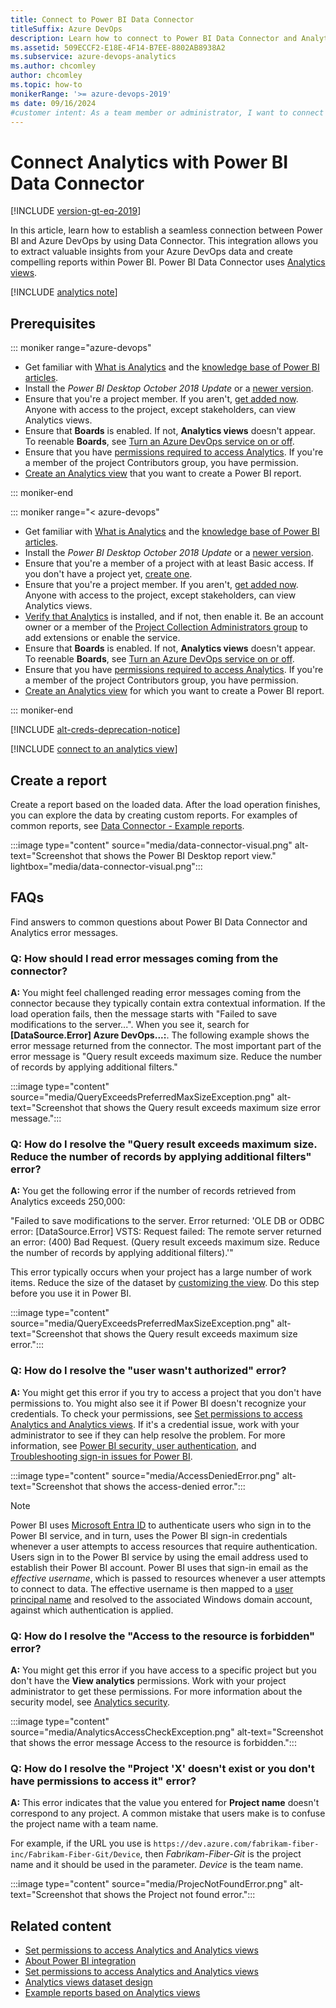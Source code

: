 ```yaml
---
title: Connect to Power BI Data Connector
titleSuffix: Azure DevOps
description: Learn how to connect to Power BI Data Connector and Analytics to access Azure DevOps data. You can extract valuable insights and create compelling reports.
ms.assetid: 509ECCF2-E18E-4F14-B7EE-8802AB8938A2
ms.subservice: azure-devops-analytics
ms.author: chcomley
author: chcomley
ms.topic: how-to
monikerRange: '>= azure-devops-2019'
ms date: 09/16/2024
#customer intent: As a team member or administrator, I want to connect to Azure DevOps Analytics with Power BI to create reports. 
---
```


# Connect Analytics with Power BI Data Connector

[!INCLUDE [version-gt-eq-2019](../../includes/version-gt-eq-2019.md)]

In this article, learn how to establish a seamless connection between Power BI and Azure DevOps by using Data Connector. This integration allows you to extract valuable insights from your Azure DevOps data and create compelling reports within Power BI. Power BI Data Connector uses [Analytics views](what-are-analytics-views.md).

[!INCLUDE [analytics note](includes/analytics-views-warning.md)]

## Prerequisites

::: moniker range="azure-devops"

- Get familiar with [What is Analytics](what-is-analytics.md) and the [knowledge base of Power BI articles](/power-bi/).
- Install the *Power BI Desktop* *October 2018 Update* or a [newer version](https://aka.ms/pbidesktopstore).
- Ensure that you're a project member. If you aren't, [get added now](../../organizations/security/add-users-team-project.md). Anyone with access to the project, except stakeholders, can view Analytics views.
- Ensure that **Boards** is enabled. If not, **Analytics views** doesn't appear. To reenable **Boards**, see [Turn an Azure DevOps service on or off](../../organizations/settings/set-services.md).
- Ensure that you have [permissions required to access Analytics](analytics-security.md). If you're a member of the project Contributors group, you have permission.
- [Create an Analytics view](analytics-views-create.md) that you want to create a Power BI report.

::: moniker-end

::: moniker range="< azure-devops"

- Get familiar with [What is Analytics](what-is-analytics.md) and the [knowledge base of Power BI articles](/power-bi/).
- Install the *Power BI Desktop* *October 2018 Update* or a [newer version](https://aka.ms/pbidesktopstore).
- Ensure that you're a member of a project with at least Basic access. If you don't have a project yet, [create one](../../organizations/projects/create-project.md).
- Ensure that you're a project member. If you aren't, [get added now](../../organizations/security/add-users-team-project.md). Anyone with access to the project, except stakeholders, can view Analytics views.
- [Verify that Analytics](../dashboards/analytics-extension.md?view=azure-devops-2019&preserve-view=true) is installed, and if not, then enable it. Be an account owner or a member of the [Project Collection Administrators group](../../organizations/security/change-organization-collection-level-permissions.md) to add extensions or enable the service.
- Ensure that **Boards** is enabled. If not, **Analytics views** doesn't appear. To reenable **Boards**, see [Turn an Azure DevOps service on or off](../../organizations/settings/set-services.md).
- Ensure that you have [permissions required to access Analytics](analytics-security.md). If you're a member of the project Contributors group, you have permission.
- [Create an Analytics view](analytics-views-create.md) for which you want to create a Power BI report.

::: moniker-end

[!INCLUDE [alt-creds-deprecation-notice](../../includes/alt-creds-deprecation-notice.md)]

[!INCLUDE [connect to an analytics view](../includes/connect-analytics-view.md)]

## Create a report

Create a report based on the loaded data. After the load operation finishes, you can explore the data by creating custom reports. For examples of common reports, see [Data Connector - Example reports](data-connector-examples.md).

:::image type="content" source="media/data-connector-visual.png" alt-text="Screenshot that shows the Power BI Desktop report view." lightbox="media/data-connector-visual.png":::

<a id="PowerBILimitations">  </a>

<a id="q-a">  </a>

## FAQs

Find answers to common questions about Power BI Data Connector and Analytics error messages.

<!-- BEGINSECTION class="md-qanda" -->

### Q: How should I read error messages coming from the connector?

**A:** You might feel challenged reading error messages coming from the connector because they typically contain extra contextual information. If the load operation fails, then the message starts with "Failed to save modifications to the server...". When you see it, search for **&#91;DataSource.Error&#93; Azure DevOps...:**.
The following example shows the error message returned from the connector. The most important part of the error message is "Query result exceeds maximum size. Reduce the number of records by applying additional filters."

:::image type="content" source="media/QueryExceedsPreferredMaxSizeException.png" alt-text="Screenshot that shows the Query result exceeds maximum size error message.":::

<a id="QueryExceedsPreferredMaxSizeException">  </a>

### Q: How do I resolve the "Query result exceeds maximum size. Reduce the number of records by applying additional filters" error?

**A:** You get the following error if the number of records retrieved from Analytics exceeds 250,000:

"Failed to save modifications to the server. Error returned: 'OLE DB or ODBC error: 
&#91;DataSource.Error&#93; VSTS: Request failed: The remote server returned an error: (400) Bad Request. 
(Query result exceeds maximum size. Reduce the number of records by applying additional filters).'"

This error typically occurs when your project has a large number of work items. Reduce the size of the dataset by [customizing the view](analytics-views-create.md). Do this step before you use it in Power BI.

:::image type="content" source="media/QueryExceedsPreferredMaxSizeException.png" alt-text="Screenshot that shows the Query result exceeds maximum size error.":::

<a id="AccessDeniedError">  </a>

### Q: How do I resolve the "user wasn't authorized" error?

**A:** You might get this error if you try to access a project that you don't have permissions to. You might also see it if Power BI doesn't recognize your credentials. To check your permissions, see [Set permissions to access Analytics and Analytics views](analytics-security.md). If it's a credential issue, work with your administrator to see if they can help resolve the problem. For more information, see [Power BI security, user authentication](/power-bi/admin/service-admin-power-bi-security#user-authentication), and [Troubleshooting sign-in issues for Power BI](/power-bi/admin/power-bi-cannot-sign-in).

:::image type="content" source="media/AccessDeniedError.png" alt-text="Screenshot that shows the access-denied error.":::

> [!NOTE]
> Power BI uses [Microsoft Entra ID](https://azure.microsoft.com/services/active-directory/) to authenticate users who sign in to the Power BI service, and in turn, uses the Power BI sign-in credentials whenever a user attempts to access resources that require authentication. Users sign in to the Power BI service by using the email address used to establish their Power BI account. Power BI uses that sign-in email as the *effective username*, which is passed to resources whenever a user attempts to connect to data. The effective username is then mapped to a [user principal name](/windows/win32/secauthn/user-name-formats) and resolved to the associated Windows domain account, against which authentication is applied.

<a id="AnalyticsAccessCheckException"></a>

### Q: How do I resolve the "Access to the resource is forbidden" error?

**A:** You might get this error if you have access to a specific project but you don't have the **View analytics** permissions. Work with your project administrator to get these permissions. For more information about the security model, see [Analytics security](analytics-security.md).

:::image type="content" source="media/AnalyticsAccessCheckException.png" alt-text="Screenshot that shows the error message Access to the resource is forbidden.":::

<a id="ProjectNotFoundError">  </a>

### Q: How do I resolve the "Project 'X' doesn't exist or you don't have permissions to access it" error?

**A:** This error indicates that the value you entered for **Project name** doesn't correspond to any project. A common mistake that users make is to confuse the project name with a team name.

For example, if the URL you use is `https://dev.azure.com/fabrikam-fiber-inc/Fabrikam-Fiber-Git/Device`, then *Fabrikam-Fiber-Git* is the project name and it should be used in the parameter. *Device* is the team name.

:::image type="content" source="media/ProjecNotFoundError.png" alt-text="Screenshot that shows the Project not found error.":::

<!-- ENDSECTION -->

## Related content

- [Set permissions to access Analytics and Analytics views](analytics-security.md)
- [About Power BI integration](overview.md)
- [Set permissions to access Analytics and Analytics views](analytics-security.md)
- [Analytics views dataset design](data-connector-dataset.md)
- [Example reports based on Analytics views](data-connector-examples.md)
